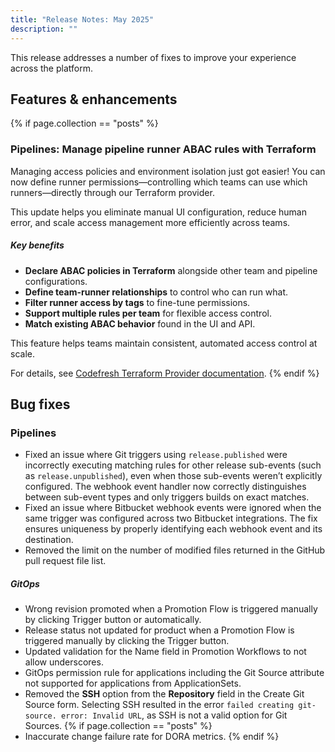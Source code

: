 ```yaml
---
title: "Release Notes: May 2025"
description: ""
---
```


This release addresses a number of fixes to improve your experience across the platform.

## Features & enhancements

{% if page.collection == "posts" %}
### Pipelines: Manage pipeline runner ABAC rules with Terraform

Managing access policies and environment isolation just got easier! You can now define runner permissions—controlling which teams can use which runners—directly through our Terraform provider.

This update helps you eliminate manual UI configuration, reduce human error, and scale access management more efficiently across teams.

##### Key benefits

* **Declare ABAC policies in Terraform** alongside other team and pipeline configurations.
* **Define team-runner relationships** to control who can run what.
* **Filter runner access by tags** to fine-tune permissions.
* **Support multiple rules per team** for flexible access control.
* **Match existing ABAC behavior** found in the UI and API.

This feature helps teams maintain consistent, automated access control at scale.

For details, see [Codefresh Terraform Provider documentation]({{site.baseurl}}/docs/integrations/terraform/).
{% endif %}

## Bug fixes

### Pipelines

* Fixed an issue where Git triggers using `release.published` were incorrectly executing matching rules for other release sub-events (such as `release.unpublished`), even when those sub-events weren’t explicitly configured. The webhook event handler now correctly distinguishes between sub-event types and only triggers builds on exact matches.
* Fixed an issue where Bitbucket webhook events were ignored when the same trigger was configured across two Bitbucket integrations. The fix ensures uniqueness by properly identifying each webhook event and its destination.
* Removed the limit on the number of modified files returned in the GitHub pull request file list.

##### GitOps
* Wrong revision promoted when a Promotion Flow is triggered manually by clicking Trigger button or automatically. 
* Release status not updated for product when a Promotion Flow is triggered manually by clicking the Trigger button. <!--- runtime version with fix to be released -->
* Updated validation for the Name field in Promotion Workflows to not allow underscores.
* GitOps permission rule for applications including the Git Source attribute not supported for applications from ApplicationSets.<!--- runtime version with fix to be released  -->
* Removed the **SSH** option from the **Repository** field in the Create Git Source form. Selecting SSH resulted in the error `failed creating git-source. error: Invalid URL`, as SSH is not a valid option for Git Sources. 
{% if page.collection == "posts" %}
* Inaccurate change failure rate for DORA metrics. 
{% endif %}

